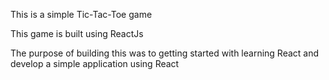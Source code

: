 This is a simple Tic-Tac-Toe game

This game is built using ReactJs

The purpose of building this was to getting started with learning React and develop a simple application using React
